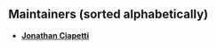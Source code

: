 Maintainers (sorted alphabetically)
---------------------------------------
* **[Jonathan Ciapetti](https://github.com/jonathanciapetti)**
